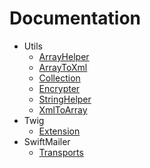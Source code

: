 # Documentation
* Utils
  * [ArrayHelper](Utils/ArrayHelper.md)
  * [ArrayToXml](Utils/ArrayToXml.md)
  * [Collection](Utils/Collection.md)
  * [Encrypter](Utils/Encrypter.md)
  * [StringHelper](Utils/StringHelper.md)
  * [XmlToArray](Utils/XmlToArray.md)
* Twig
  * [Extension](Utils/Extension.md)
* SwiftMailer
  * [Transports](Swiftmailer/Swiftmailer/Transports.md)

